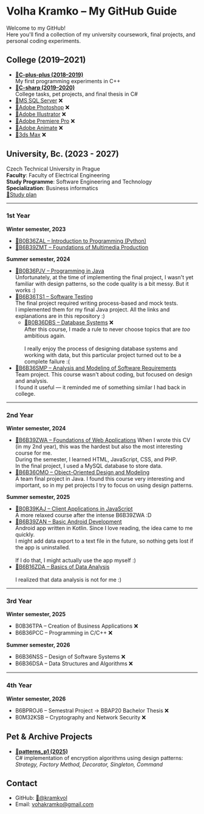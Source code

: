 # Volha Kramko – My GitHub Guide

Welcome to my GitHub!  
Here you'll find a collection of my university coursework, final projects, and personal coding experiments.

## College (2019–2021)

- **[🔗C-plus-plus (2018–2019)](https://github.com/kramkvol/C-plus-plus)** <br>
  My first programming experiments in C++
- **[🔗C-sharp (2019–2020)](https://github.com/kramkvol/C-sharp)**  <br>
  College tasks, pet projects, and final thesis in C#  
- [🔗MS SQL Server]() ❌
- [🔗Adobe Photoshop]() ❌
- [🔗Adobe Illustrator]() ❌
- [🔗Adobe Premiere Pro]() ❌
- [🔗Adobe Animate]() ❌
- [🔗3ds Max]() ❌

## University, Bc. (2023 - 2027) <br>
Czech Technical University in Prague <br>
**Faculty**: Faculty of Electrical Engineering <br>
**Study Programme**: Software Engineering and Technology <br>
**Specialization**: Business informatics <br>
[🔗Study plan](https://intranet.fel.cvut.cz/en/education/bk/plany/pl30021569.html)

---

### 1st Year
**Winter semester, 2023**
- [🔗B0B36ZAL – Introduction to Programming (Python)](https://github.com/kramkvol/B0B36ZAL-Introduction-to-Programming)
- [🔗B6B39ZMT – Foundations of Multimedia Production](https://github.com/kramkvol/B6B39ZMT-Foundations-of-Multimedia-Production)  

**Summer semester, 2024**
- [🔗B0B36PJV – Programming in Java](https://github.com/kramkvol/B0B36PJV-Programming-in-Java) <br>
  Unfortunately, at the time of implementing the final project, I wasn't yet familiar with design patterns, so the code quality is a bit messy. But it works :)
- [🔗B6B36TS1 – Software Testing](https://github.com/kramkvol/B6B36TS1-Software-Testing) <br>
  The final project required writing process-based and mock tests. <br>
  I implemented them for my final Java project. All the links and explanations are in this repository :)
  - [🔗B0B36DBS – Database Systems]() ❌<br>
  After this course, I made a rule to never choose topics that are *too* ambitious again. <br>  
  I really enjoy the process of designing database systems and working with data, but this particular project turned out to be a complete failure :(
- [🔗B6B36SMP – Analysis and Modeling of Software Requirements](https://github.com/kramkvol/B6B36SMP-Analysis-and-Modeling-of-Software-Requirements) <br>
  Team project. This course wasn't about coding, but focused on design and analysis. <br>
  I found it useful — it reminded me of something similar I had back in college.
---

### 2nd Year
**Winter semester, 2024**
- [🔗B6B39ZWA – Foundations of Web Applications](https://github.com/kramkvol/B6B39ZWA-Foundations-of-Web-Applications)
  When I wrote this CV (in my 2nd year), this was the hardest but also the most interesting course for me.  <br>
  During the semester, I learned HTML, JavaScript, CSS, and PHP.  <br>
  In the final project, I used a MySQL database to store data. <br>
- [🔗B6B36OMO – Object-Oriented Design and Modeling](https://github.com/kramkvol/B6B36OMO-Object-oriented-design-and-Modeling) <br>
  A team final project in Java. I found this course very interesting and important, so in my pet projects I try to focus on using design patterns.
 
**Summer semester, 2025**
- [🔗B0B39KAJ – Client Applications in JavaScript](https://github.com/kramkvol/B0B39KAJ-Client-applications-in-JavaScript) <br>
  A more relaxed course after the intense B6B39ZWA :D
- [🔗B6B39ZAN – Basic Android Development](https://github.com/kramkvol/B6B39ZAN-Basic-Android-development) <br>
  Android app written in Kotlin. Since I love reading, the idea came to me quickly.  <br>
  I might add data export to a text file in the future, so nothing gets lost if the app is uninstalled. <br>  
  If I do that, I might actually use the app myself :) <br>
- [🔗B6B16ZDA – Basics of Data Analysis](https://github.com/kramkvol/B6B16ZDA-Basics-of-Data-Analysis) <br>  
  I realized that data analysis is not for me :) 
---

### 3rd Year 
**Winter semester, 2025**
- B0B36TPA – Creation of Business Applications ❌
- B6B36PCC – Programming in C/C++ ❌

**Summer semester, 2026**
- B6B36NSS – Design of Software Systems ❌ 
- B6B36DSA – Data Structures and Algorithms ❌ 

---

### 4th Year 
**Winter semester, 2026**
- B6BPROJ6 – Semestral Project → BBAP20 Bachelor Thesis ❌
- B0M32KSB – Cryptography and Network Security ❌

## Pet & Archive Projects

- **[🔗patterns_p1 (2025)](https://github.com/kramkvol/patterns_p1)**  
  C# implementation of encryption algorithms using design patterns:  
  *Strategy, Factory Method, Decorator, Singleton, Command*  

## Contact

- GitHub: [🔗@kramkvol](https://github.com/kramkvol)  
- Email: vohakramko@gmail.com
